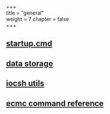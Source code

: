 +++  
title = "general"   
weight = 7
chapter = false  
+++  

## [startup.cmd](startup)
## [data storage](data_storage)
## [iocsh utils](iocsh_utils)
## [ecmc command reference](ecmc_command_ref)
